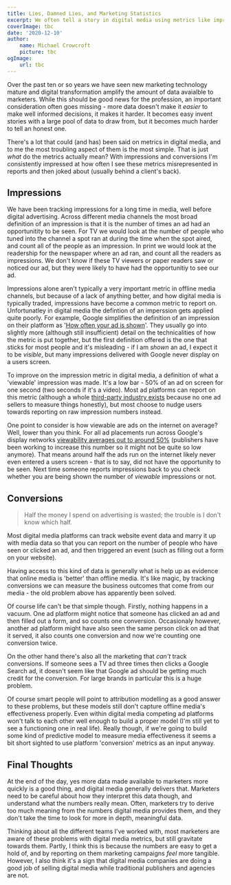 ```yaml
---
title: Lies, Damned Lies, and Marketing Statistics
excerpt: We often tell a story in digital media using metrics like impressions (and by extension reach), and conversions. For brand building lots of impressions, means high reach & frequency which means we are delivering awarness. For performance media conversion tracking means we can fine tune our advertising to drive business results. What if this is all painfully untrue though?
coverImage: tbc
date: '2020-12-10'
author:
    name: Michael Crowcroft
    picture: tbc
ogImage:
    url: tbc
---
```


Over the past ten or so years we have seen new marketing technology mature and digital transformation amplify the amount of data avaialble to marketers. While this should be good news for the profession, an important consideration often goes missing - more data doesn't make it *easier* to make well informed decisions, it makes it harder. It becomes easy invent stories with a large pool of data to draw from, but it becomes much harder to tell an honest one.

There's a lot that could (and has) been said on metrics in digital media, and to me the most troubling aspect of them is the most simple. That is just *what* do the metrics actually mean? With impressions and conversions I'm consistently impressed at how often I see these metrics misrepresented in reports and then joked about (usually behind a client's back).

## Impressions

We have been tracking impressions for a long time in media, well before digital advertising. Across different media channels the most broad definition of an impression is that it is the number of times an ad had an opportunitity to be seen. For TV we would look at the number of people who tuned into the channel a spot ran at during the time when the spot aired, and count all of the people as an impression. In print we would look at the readership for the newspaper where an ad ran, and count all the readers as impressions. We don't know if these TV viewers or paper readers saw or noticed our ad, but they were likely to have had the opportunitiy to see our ad.

Impressions alone aren't typically a very important metric in offline media channels, but because of a lack of anything better, and how digital media is typically traded, impressions have become a common metric to report on. Unfortunatley in digital media the defintion of an imperssion gets applied quite poorly. For example, Google simplifies the definition of an impression on their platform as '[How often your ad is shown](https://support.google.com/google-ads/answer/6320)'. They usually go into slightly more (although still insufficient) detail on the technicalities of how the metric is put together, but the first definition offered is the one that sticks for most people and it's misleading - if I am *shown* an ad, I expect it to be *visible*, but many impressions delivered with Google never display on a users screen.

To improve on the impression metric in digital media, a definition of what a 'viewable' impression was made. It's a low bar - 50% of an ad on screen for one second (two seconds if it's a video). Most ad platforms can report on this metric (although a whole [third-party industry exists](https://headerbidding.co/viewability-vendors-for-publishers/) because no one ad sellers to measure things honestly), but most choose to nudge users towards reporting on raw impression numbers instead.

One point to consider is how viewable are ads on the internet on average? Well, lower than you think. For all ad placements run across Google's display networks [viewability averages out to around 50%](https://www.adexchanger.com/data-exchanges/google-viewability-benchmark-more-than-half-of-all-ads-arent-seen/) (publishers have been working to increase this number so it might not be quite so low anymore). That means around half the ads run on the internet likely never even entered a users screen - that is to say, did not have the opportunity to be seen. Next time someone reports impressions back to you check whether you are being shown the number of *viewable* impressions or not.

## Conversions

>Half the money I spend on advertising is wasted; the trouble is I don't know which half.

Most digital media platforms can track website event data and marry it up with media data so that you can report on the number of people who have seen or clicked an ad, and then triggered an event (such as filling out a form on your website).

Having access to this kind of data is generally what is help up as evidence that online media is 'better' than offline media. It's like magic, by tracking conversions we can measure the business outcomes that come from our media - the old problem above has apparently been solved.

Of course life can't be that simple though. Firstly, nothing happens in a vacuum. One ad platform might notice that someone has clicked an ad and then filled out a form, and so counts one conversion. Occasionaly however, another ad platform might have also seen the same person click on ad that it served, it also counts one conversion and now we're counting one conversion twice.

On the other hand there's also all the marketing that *can't* track conversions. If someone sees a TV ad three times then clicks a Google Search ad, it doesn't seem like that Google ad should be getting much credit for the conversion. For large brands in particular this is a huge problem.

Of course smart people will point to attribution modelling as a good answer to these problems, but these models still don't capture offline media's effectiveness properly. Even within digital media competing ad platforms won't talk to each other well enough to build a proper model (I'm still yet to see a functioning one in real life). Really though, if we're going to build some kind of predictive model to measure media effectiveness it seems a bit short sighted to use platform 'conversion' metrics as an input anyway.

## Final Thoughts

At the end of the day, yes more data made available to marketers more quickly is a good thing, and digital media generally delivers that. Marketers need to be careful about how they interpret this data though, and understand what the numbers really mean. Often, marketers try to derive too much meaning from the numbers digital media provides them, and they don't take the time to look for more in depth, meaningful data.

Thinking about all the different teams I've worked with, most marketers are aware of these problems with digital media metrics, but still gravitate towards them. Partly, I think this is because the numbers are easy to get a hold of, and by reporting on them marketing campaigns *feel* more tangible. However, I also think it's a sign that digital media companies are doing a good job of selling digital media while traditional publishers and agencies are not.